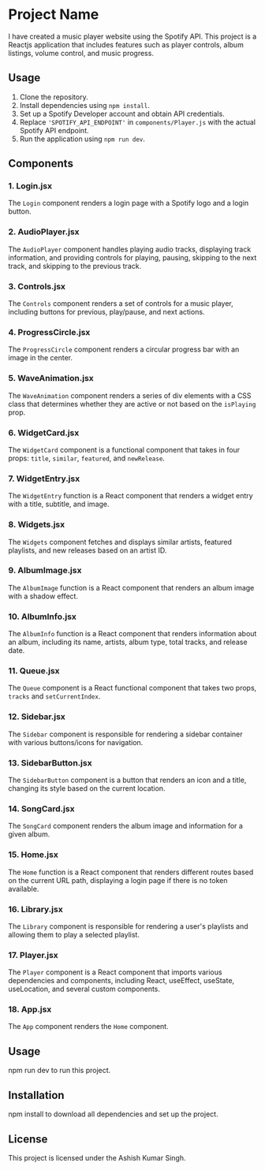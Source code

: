 # Project Name
I have created a music player website using the Spotify API. This project is a Reactjs application that includes features such as player controls, album listings, volume control, and music progress.

## Usage

1. Clone the repository.
2. Install dependencies using `npm install`.
3. Set up a Spotify Developer account and obtain API credentials.
4. Replace `'SPOTIFY_API_ENDPOINT'` in `components/Player.js` with the actual Spotify API endpoint.
5. Run the application using `npm run dev`.



## Components

### 1. Login.jsx
The `Login` component renders a login page with a Spotify logo and a login button.

### 2. AudioPlayer.jsx
The `AudioPlayer` component handles playing audio tracks, displaying track information, and providing controls for playing, pausing, skipping to the next track, and skipping to the previous track.

### 3. Controls.jsx
The `Controls` component renders a set of controls for a music player, including buttons for previous, play/pause, and next actions.

### 4. ProgressCircle.jsx
The `ProgressCircle` component renders a circular progress bar with an image in the center.

### 5. WaveAnimation.jsx
The `WaveAnimation` component renders a series of div elements with a CSS class that determines whether they are active or not based on the `isPlaying` prop.

### 6. WidgetCard.jsx
The `WidgetCard` component is a functional component that takes in four props: `title`, `similar`, `featured`, and `newRelease`.

### 7. WidgetEntry.jsx
The `WidgetEntry` function is a React component that renders a widget entry with a title, subtitle, and image.

### 8. Widgets.jsx
The `Widgets` component fetches and displays similar artists, featured playlists, and new releases based on an artist ID.

### 9. AlbumImage.jsx
The `AlbumImage` function is a React component that renders an album image with a shadow effect.

### 10. AlbumInfo.jsx
The `AlbumInfo` function is a React component that renders information about an album, including its name, artists, album type, total tracks, and release date.

### 11. Queue.jsx
The `Queue` component is a React functional component that takes two props, `tracks` and `setCurrentIndex`.

### 12. Sidebar.jsx
The `Sidebar` component is responsible for rendering a sidebar container with various buttons/icons for navigation.

### 13. SidebarButton.jsx
The `SidebarButton` component is a button that renders an icon and a title, changing its style based on the current location.

### 14. SongCard.jsx
The `SongCard` component renders the album image and information for a given album.

### 15. Home.jsx
The `Home` function is a React component that renders different routes based on the current URL path, displaying a login page if there is no token available.

### 16. Library.jsx
The `Library` component is responsible for rendering a user's playlists and allowing them to play a selected playlist.

### 17. Player.jsx
The `Player` component is a React component that imports various dependencies and components, including React, useEffect, useState, useLocation, and several custom components.

### 18. App.jsx
The `App` component renders the `Home` component.

## Usage

npm run dev to run this project.

## Installation

npm install to download all dependencies and set up the project.

## License

This project is licensed under the Ashish Kumar Singh.